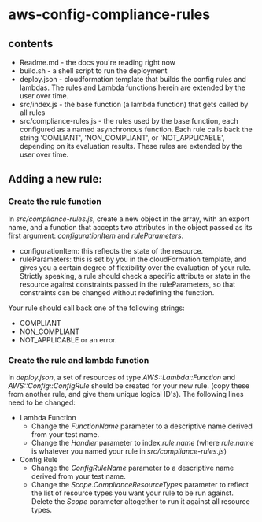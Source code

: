 # aws-config-compliance-rules

## contents

* Readme.md - the docs you're reading right now
* build.sh - a shell script to run the deployment
* deploy.json - cloudformation template that builds the config rules and lambdas. The rules and Lambda functions herein are extended by the user over time.
* src/index.js - the base function (a lambda function) that gets called by all rules
* src/compliance-rules.js - the rules used by the base function, each configured as a named asynchronous function. Each rule calls back the string 'COMLIANT', 'NON_COMPLIANT', or 'NOT_APPLICABLE', depending on its evaluation results. These rules are extended by the user over time.

## Adding a new rule:

### Create the rule function

In _src/compliance-rules.js_, create a new object in the array, with an export name, and a function that accepts two attributes in the object passed as its first argument: _configurationItem_ and _ruleParameters_.

* configurationItem: this reflects the state of the resource.
* ruleParameters: this is set by you in the cloudFormation template, and gives you a certain degree of flexibility over the evaluation of your rule. Strictly speaking, a rule should check a specific attribute or state in the resource against constraints passed in the ruleParameters, so that constraints can be changed without redefining the function.

Your rule should call back one of the following strings:
* COMPLIANT
* NON_COMPLIANT
* NOT_APPLICABLE
or an error.

### Create the rule and lambda function

In _deploy.json_, a set of resources of type _AWS::Lambda::Function_ and _AWS::Config::ConfigRule_ should be created for your new rule. (copy these from another rule, and give them unique logical ID's).
The following lines need to be changed:

* Lambda Function
    - Change the _FunctionName_ parameter to a descriptive name derived from your test name.
    - Change the _Handler_ parameter to index._rule.name_ (where _rule.name_ is whatever you named your rule in _src/compliance-rules.js_)
* Config Rule
    - Change the _ConfigRuleName_ parameter to a descriptive name derived from your test name.
    - Change the _Scope.ComplianceResourceTypes_ parameter to reflect the list of resource types you want your rule to be run against. Delete the _Scope_ parameter altogether to run it against all resource types.
